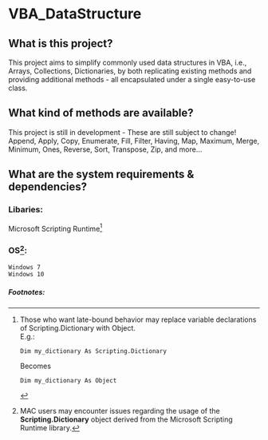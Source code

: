 # VBA_DataStructure

## What is this project?
This project aims to simplify commonly used data structures in VBA, i.e., Arrays, Collections, Dictionaries, by both replicating existing methods and providing additional methods - all encapsulated under a single easy-to-use class.

## What kind of methods are available?
This project is still in development - These are still subject to change!    
Append, Apply, Copy, Enumerate, Fill, Filter, Having, Map, Maximum, Merge, Minimum, Ones, Reverse, Sort, Transpose, Zip, and more...

## What are the system requirements & dependencies?
### Libaries:
Microsoft Scripting Runtime[^1]
### OS[^2]:
    Windows 7
    Windows 10

##### Footnotes:
[^1]: 
    Those who want late-bound behavior may replace variable declarations of Scripting.Dictionary with Object.  
    E.g.:
    ```VB
    Dim my_dictionary As Scripting.Dictionary
    ```
    Becomes
    ```VB
    Dim my_dictionary As Object
    ```
[^2]:  
    MAC users may encounter issues regarding the usage of the **Scripting.Dictionary** object derived from the Microsoft Scripting Runtime library.
